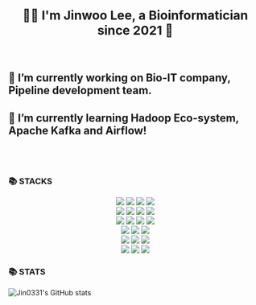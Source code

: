 ### <div align="center"><h2>👨‍💻 I'm Jinwoo Lee, a Bioinformatician since 2021 🚀</h2></div>  
  
<br>

<h2>🔭 I’m currently working on Bio-IT company, Pipeline development team.</h2>
<h2>🌱 I’m currently learning Hadoop Eco-system, Apache Kafka and Airflow!<h2>
  

<br/>  


<h3>📚 STACKS</h3>

<div align=center> 
  <img src="https://img.shields.io/badge/python-3776AB?style=for-the-badge&logo=python&logoColor=white"> 
  <img src="https://img.shields.io/badge/r-276DC3?style=for-the-badge&logo=r&logoColor=white"> 
  <img src="https://img.shields.io/badge/scala-DC322F?style=for-the-badge&logo=scala&logoColor=white">
  <img src="https://img.shields.io/badge/java-007396?style=for-the-badge&logo=java&logoColor=white">
  <br>
  
  <img src="https://img.shields.io/badge/apache hadoop-66CCFF?style=for-the-badge&logo=apachehadoop&logoColor=white"> 
  <img src="https://img.shields.io/badge/apache spark-E25A1C?style=for-the-badge&logo=apachespark&logoColor=white"> 
  <img src="https://img.shields.io/badge/apache kafka-231F20?style=for-the-badge&logo=apachekafka&logoColor=white">
  <img src="https://img.shields.io/badge/apache airflow-017CEE?style=for-the-badge&logo=apacheairflow&logoColor=white">  
  <br>
  
  <img src="https://img.shields.io/badge/mariadb-003545?style=for-the-badge&logo=mariadb&logoColor=white">  
  <img src="https://img.shields.io/badge/mysql-4479A1?style=for-the-badge&logo=mysql&logoColor=white">
  <img src="https://img.shields.io/badge/mongodb-47A248?style=for-the-badge&logo=mongodb&logoColor=white">
  <img src="https://img.shields.io/badge/apache hive-FDEE21?style=for-the-badge&logo=apachehive&logoColor=white">  
  <br>
  
  <img src="https://img.shields.io/badge/docker-2496ED?style=for-the-badge&logo=docker&logoColor=white"> 
  <img src="https://img.shields.io/badge/kubernetes-326CE5?style=for-the-badge&logo=kubernetes&logoColor=white"> 
  <img src="https://img.shields.io/badge/celery-37814A?style=for-the-badge&logo=celery&logoColor=white">
  <br>
  
  <img src="https://img.shields.io/badge/amazone web services(AWS)-232F3E?style=for-the-badge&logo=amazonaws&logoColor=white"> 
  <img src="https://img.shields.io/badge/google cloud plaform(GCP)-4285F4?style=for-the-badge&logo=googlecloud&logoColor=white"> 
  <img src="https://img.shields.io/badge/naver cloud plaform-03C75A?style=for-the-badge&logo=naver&logoColor=white"> 
  <br>
  
  <img src="https://img.shields.io/badge/linux-FCC624?style=for-the-badge&logo=linux&logoColor=white">
  <img src="https://img.shields.io/badge/macos-000000?style=for-the-badge&logo=macos&logoColor=white">
  <img src="https://img.shields.io/badge/windows-0078D6?style=for-the-badge&logo=windows&logoColor=white">  
  <br>
  
</div>

<h3>📚 STATS</h3>

![Jin0331's GitHub stats](https://github-readme-stats.vercel.app/api?username=Jin0331&show_icons=true&theme=graywhite)

<br/>  
